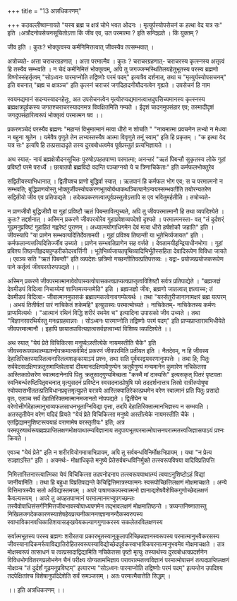 +++
title = "13 अत्त्रधिकरणम्"

+++
कठवल्लीष्वाम्नायते "यस्य ब्रह्म च क्षत्रं चोभे भवत ओदनः । मृत्युर्पस्योपसेचनं क हत्था वेद यत्र सः" इति ।अत्रौदनोपसेचनसूचितोऽत्ता किं जीव एव, उत परमात्मा ? इति सन्दिह्यते । किं युक्तम् ?

जीव इति । कुतः? भोक्तृत्वस्य कर्मनिमित्तत्वात् जीवस्यैव तत्सम्भवात् ।

अत्रोच्यते- अत्ता चराचरग्रहणात् । अत्ता परमात्मैव । कुतः ? चराचरग्रहणात्- चराचरस्य कृत्स्नस्य अत्तृत्वं हि तस्यैव सम्भवति । न चेदं कर्मनिमित्तं भोक्तृत्वम्, अपि तु जगज्जन्मस्थितिलयहेतुभूतस्य परस्य ब्रह्मणो विष्णोस्संहर्तृत्वम् "सोऽध्वनः पारमाप्नोति तद्विष्णोः परमं पदम्" इत्यत्रैव दर्शनात्, तथा च "मृत्युर्यस्योपसचनम्" इति वचनात् "ब्रह्म च क्षत्रञ्च" इति कृत्स्नं चराचरं जगदिहादनीयौदनत्वेन गृह्यते । उपसेचनं हि नाम

स्वयमद्यमानं सदन्यस्यादनहेतुः, अत उपसेचनत्वेन मृत्योरप्यद्यमानत्वात्तदुपसिच्यमानस्य कृत्स्नस्य ब्रह्मक्षत्रपूर्वकस्य जगतश्चराचरस्यादनमत्र विवक्षितमिति गम्यते । ईदृशं चादनमुपसंहार एव; तस्मादीदृशं जगदुपसंहारित्वरूपं भोक्तृत्वं परमात्मन षव ।।

प्रकरणञ्चेदं परस्यैव ब्रह्मणः "महान्तं विभुमात्मानं मत्वा धीरो न शोचति " "नायमात्मा प्रवचनेन लभ्यो न मेधया न बहुना श्रुतेन । यमेवैष वृणुते तेन लभ्यस्तस्यैष आत्मा विवृणुते तनूं स्वाम्" इति हि प्रकृतम् । "क इत्था वेद यत्र सः" इत्यपि हि तत्प्रसादादृते तस्य दुरवबोधत्वमेव पूर्वप्रस्तुतं प्रत्यभिज्ञायते ।।

अथ स्यात्- नायं ब्रह्मक्षेत्रौदनसूचितः पुरुषोऽपहतपाप्मा परमात्मा; अनन्तरं "ऋतं पिबन्तौ सुकृतस्य लोके गुहां प्रविष्टौ परमे परार्ध्ये । छायातपौ ब्रह्मविदो वदन्ति पञ्चाग्नयो ये च त्रिणाचिकेताः" इति कर्मफलभोक्तुरेव

सद्वितीयस्याभिधानात् । द्वितीयश्च प्राणो बुद्धिर्वा स्यात् । ऋतपानं हि कर्मफल भोग एव; स च परमात्मनो न सम्भवति; बुद्धिप्राणयोस्तु भोक्तुर्जीवस्योपकरणभूतयोर्यथाकथञ्चित्पानेऽन्वयस्सम्भवतीति तयोरन्यतरेण सद्वितीयो जीव एव प्रतिपाद्यते । तदेकप्रकरणत्वात्पूर्वप्रस्तुतोऽत्तापि स एव भवितुमर्हतीति । तत्रोच्यते-

न प्राणजीवौ बुद्धिजीवौ वा गुहां प्रविष्टौ ऋतं पिबन्तावित्युच्यते, अपि तु जीवपरमात्मानौ हि तथा व्यपदिश्येते । कुतः? तद्दर्शनात् । अस्मिन् प्रकरणे जीवपरयोरेव गुहाप्रवेशव्यपदेशो दृश्यते । परमात्मनस्ता- वत् "तं दुर्दशर्ं गूढमनुप्रविष्टं गुहाहितं गह्वरेष्टं पुराणम् । अध्यात्मयोगाधिगमेन देवं मत्वा धीरो हर्षशोकौ जहाति" इति । जीवस्यापि "या प्राणेन सम्भवत्यदितिर्देवतामयी । गुहां प्रविश्य तिष्ठन्ती या भूतेभिर्व्यजायत" इति । कर्मफलान्यत्तत्यिदितिर्ज्जीव उच्यते । प्राणेन सम्भवतिप्राणेन सह वर्त्तते । देवतामयीइन्द्रियाधीनभोगा । गुहां प्रविश्य तिष्ठन्तीहृदयपुण्डरीकोदरवर्त्तिनी । भूतेभिर्व्यजायतपृथिव्यादिभिर्भूतैस्सहिता देवादिरूपेण विविधा जायते । एवञ्च सति "ऋतं पिबन्तौ" इति व्यपदेशः छत्रिणो गच्छन्तीतिवत्प्रतिपत्तव्यः । यद्वा- प्रयोज्यप्रयोजकरूपेण पाने कर्तृत्वं जीवपरयोरुपपद्यते ।।

अस्मिन् प्रकरणे जीवपरमात्मानावेवोपास्यत्वोपासकत्वप्राप्यत्वप्राप्तृत्वविशिष्टौ सर्वत्र प्रतिपाद्येते । "ब्रह्मजज्ञं देवमीड्यं विदित्वा निचाय्येमां शान्तिमत्यन्तमेति" इति । ब्रह्मजज्ञो जीवः, ब्रह्मणो जातत्वात् ज्ञत्वाच्च; तं देवमीड्यं विदित्वा- जीवात्मानमुपासकं ब्रह्मात्मकत्वेनावगम्येत्यर्थः । तथा "यस्सेतुरीजानानामक्षरं ब्रह्म यत्परम् । अभयं तितीर्षतां पारं नाचिकेतं शकेमहि" इत्युपास्यः परमात्मोच्यते । नाचिकेतम्- नाचिकेतस्य कर्मणः प्राप्यमित्यर्थः । "आत्मानं रथिनं विद्धि शरीरं रथमेव च" इत्यादिना उपासको जीव उच्यते । तथा "विज्ञानसारथिर्यस्तु मनःप्रग्रहवान्नरः । सोऽध्वनः पारमाप्नोति तद्विष्णोः परमं पदम्" इति प्राप्यप्राप्तारावभिधीयेते जीवपरमात्मानौ । इहापि छायातपावित्यज्ञत्वसर्वज्ञत्वाभ्यां विशिष्य व्यपदिश्येते ।।

अथ स्यात् "येयं प्रेते विचिकित्सा मनुष्येऽस्तीत्येके नायमस्तीति चैके" इति जीवस्वरूपयाथात्म्यप्रश्नोपक्रमात्सर्वमिदं प्रकरणं जीवपरमिति प्रतीयत इति । नैतदेवम्, न हि जीवस्य देहातिरिक्तस्यास्तित्वनास्तित्वशङ्कायाऽयं प्रश्नः, तथा सति पूर्ववरद्वयवरणानुपपत्तेः । तथा हि; पितुः सर्ववेदसदक्षिणक्रतुसमाप्तिवेलायां दीयमानदक्षिणावैगुण्येन क्रतुवैगुण्यं मन्यमानेन कुमारेण नचिकेतसा आस्तिकाग्रेसरेण स्वात्मदानेनापि पितुः क्रतुसाद्गुण्यमिच्छता "कस्मै मां दास्यसि" इत्यसकृत् पितरं पृष्टवता स्वनिबर्न्धरुष्टिपितृवचनात् मृत्युसदनं प्रविष्टेन स्वसदनात्प्रोषुषि यमे तददर्शनात्तत्र तिस्रो रात्रीरुपोषुषा स्वोपवासभीततत्प्रतिविधानप्रवृत्तमृत्युप्रत्ते वरत्रये आस्तिक्यातिरेकात्प्रथमेन वरेण स्वात्मानं प्रति पितुः प्रसादो वृतः, एतञ्च सर्वं देहातिरिक्तमात्मानमजानतो नोपपद्यते । द्वितीयेन च वरेणोत्तीर्णदेहात्मानुभाव्यफलसाधनभूताग्निविद्या वृत्ता, तदपि देहातिरिक्तात्मानभिज्ञस्य न सम्भवति । अतस्तृतीयेन वरेण यदिदं व्रियते "येयं प्रेते विचिकित्सा मनुष्ये अस्तीत्येके नायमस्तीति चैके । एतद्विद्यामनुशिष्टस्त्वयाहं वराणामेष वरस्तृतीयः" इति; अत्र परमपुरुषार्थरूपब्रह्मप्राप्तिलक्षणमोक्षयाथात्म्यविज्ञानाय तदुपायभूतपरमात्मोपासनपरात्मतत्त्वजिज्ञासयाऽयं प्रश्नः क्रियते ।

एवञ्च "येयं प्रेते" इति न शरीरवियोगमात्राभिप्रायम्, अपि तु सर्वबन्धविनिर्मोक्षःभिप्रायम् । यथा "न प्रेत्य सञ्ज्ञाऽस्ति" इति । अयमर्थः- मोक्षाधिकृते मनुष्ये प्रेतेसर्वबन्धविनिर्मुक्ते तत्स्वरूपविषया वादिविप्रतिपत्ति

निमित्तास्तिनास्त्यात्मिका येयं विचिकित्सा तदपनोदनाय तत्स्वरूपयाथात्म्यं त्वयाऽनुशिष्टोऽहं विद्यां जानीयामिति । तथा हि बहुधा विप्रतिपद्यन्ते केचिद्वित्तिमात्रस्यात्मनः स्वरूपोच्छित्तिलक्षणं मोक्षमाचक्षते । अन्ये वित्तिमात्रस्यैव सतो अविद्यास्तमयम् । अपरे पाषाणकल्पस्यात्मनो ज्ञानाद्यशेषवैशेषिकगुणोच्छेदलक्षणं कैवल्यरूपम् । अपरे तु अपहतपाप्मानं परमात्मानमभ्युपगच्छन्तः तस्यैवोपाधिसंसर्गनिमित्तजीवभावस्योपाध्यपगमेन तद्भावलक्षणं मोक्षमातिष्ठन्ते । त्रय्यन्तनिष्णातास्तु निखिलजगदेककारणस्याशेषहेयप्रत्यनीकानन्तज्ञानानन्दैकस्वरुपस्य स्वाभाविकानवधिकातिशयासङ्खयेयकल्याणगुणाकरस्य सकलेतरविलक्षणस्य

सर्वात्मभूतस्य परस्य ब्रह्मणः शरीरतया प्रकारभूतस्यानुकूलापरिच्छिन्नज्ञानस्वरूपस्य परमात्मानुभवैकरसस्य जीवस्यानादिकमर्रूपाविद्यातिरोहितस्वरूपस्याविद्योच्छेदपूर्वकस्वाभाविकपरमात्मानुभवमेव मोक्षमाचक्षते । तत्र मोक्षस्वरूपं तत्साधनं च त्वत्प्रसादाद्विद्यामिति नचिकेतसा पृष्टो मृत्युः तस्यार्थस्य दुरवबोधत्वप्रदर्शनेन विविधभोगवितरणप्रलोभनेन चैनं परीक्ष्य योग्यतामभिज्ञाय परावरात्मतत्त्वविज्ञानं परमात्मोपासनं तत्पदप्राप्तिलक्षणं मोक्षञ्च "तं दुर्दर्शं गूढमनुप्रविष्टम्" इत्यारभ्य "सोऽध्वनः पारमाप्नोति तद्विष्णोः परमं पदम्" इत्यन्तेन उपदिश्य तदपेक्षितांश्च विशेषानुपदिदेशेति सर्वं समञ्जसम् । अतः परमात्मैवात्तेति सिद्धम् ।

।। इति अत्रधिकरणम् ।।